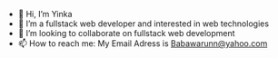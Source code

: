 - 👋 Hi, I’m Yinka
- 👀 I’m a fullstack web developer and interested in web technologies
- 💞️ I’m looking to collaborate on fullstack web development
- 📫 How to reach me: My Email Adress is Babawarunn@yahoo.com

<!---
babsyinks/babsyinks is a ✨ special ✨ repository because its `README.md` (this file) appears on your GitHub profile.
You can click the Preview link to take a look at your changes.
--->
